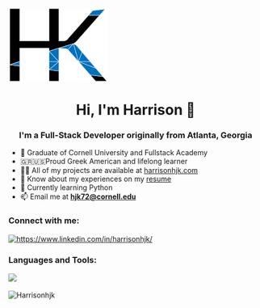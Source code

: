 <img src= "HK.png" alt="HKlogo" align="middle"/>

<h1 align="center">Hi, I'm Harrison 👋</h1>
<h3 align="center">I'm a Full-Stack Developer originally from Atlanta, Georgia</h3>

- 🌱 Graduate of Cornell University and Fullstack Academy
- 🇬🇷🇺🇸Proud Greek American and lifelong learner
- 👨‍💻 All of my projects are available at [harrisonhjk.com](https://harrisonhjk.com/)
- 📄 Know about my experiences on my [resume]()
- 🔭 Currently learning Python
- 📫 Email me at **hjk72@cornell.edu**

<h3 align="left">Connect with me:</h3>
<p align="left">
<a href="https://www.linkedin.com/in/harrisonhjk/" target="blank"><img align="center" src="https://raw.githubusercontent.com/rahuldkjain/github-profile-readme-generator/master/src/images/icons/Social/linked-in-alt.svg" alt="https://www.linkedin.com/in/harrisonhjk/" height="30" width="40" /></a>
</p>

<h3 align="left">Languages and Tools:</h3>
<p>
  <a href="https://skillicons.dev">
    <img src="https://skillicons.dev/icons?i=js,python,react,redux,nodejs,express,postgres,html,css,heroku,git,github" />
  </a>
</p>
<p><img align="center" src="https://github-readme-streak-stats.herokuapp.com/?user=harrisonjk&" alt="Harrisonhjk" /></p>
